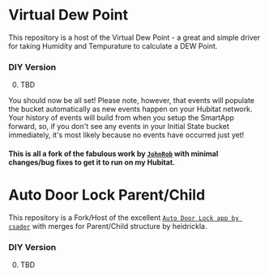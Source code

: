 # Virtual Dew Point

This repository is a host of the Virtual Dew Point - a great and simple driver for taking Humidity and Tempurature to calculate a DEW Point.

### DIY Version

0. TBD


You should now be all set! Please note, however, that events will populate the bucket automatically as new events happen on your Hubitat network. Your history of events will build from when you setup the SmartApp forward, so, if you don't see any events in your Initial State bucket immediately, it's most likely because no events have occurred just yet!

#### This is all a fork of the fabulous work by [`JohnRob`](https://community.hubitat.com/t/my-first-app-and-how-i-stumbled-through-it-long-read/44611) with minimal changes/bug fixes to get it to run on my Hubitat.


# Auto Door Lock Parent/Child

This repository is a Fork/Host of the excellent [`Auto Door Lock app by csader`](https://github.com/csader/AutoLockDoor) with merges for Parent/Child structure by heidrickla.

### DIY Version

0. TBD
